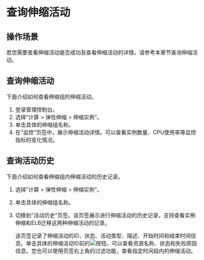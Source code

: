 # 查询伸缩活动<a name="as_04_0105"></a>

## 操作场景<a name="section2495449014355"></a>

若您需要查看伸缩活动是否成功及查看伸缩活动的详情，请参考本章节查询伸缩活动。

## 查询伸缩活动<a name="section63885215174832"></a>

下面介绍如何查看伸缩组的伸缩活动。

1.  登录管理控制台。
2.  选择“计算 \> 弹性伸缩 \> 伸缩实例”。
3.  单击具体的伸缩组名称。
4.  在“监控”页签中，展示伸缩活动详情。可以查看实例数量、CPU使用率等监控指标的变化情况。

## 查询活动历史<a name="section16767161311122"></a>

下面介绍如何查看伸缩组内伸缩活动的历史记录。

1.  选择“计算 \> 弹性伸缩 \> 伸缩实例”。
2.  单击具体的伸缩组名称。
3.  切换到“活动历史”页签。该页签展示进行伸缩活动的历史记录，支持查看实例伸缩和ELB迁移这两种伸缩活动的记录。

    该页签记录了伸缩活动的ID、状态、活动类型、描述、开始时间和结束时间信息。单击具体的伸缩活动ID前的![](figures/icon-dropdown.jpg)按钮，可以查看资源名称、状态和失败原因信息。您也可以使用页签右上角的过滤功能，查看指定时间段内的伸缩活动。


